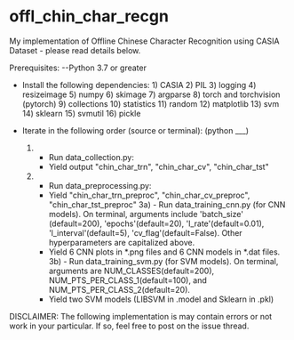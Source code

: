 # offl_chin_char_recgn
My implementation of Offline Chinese Character Recognition using CASIA Dataset - please read details below.

Prerequisites: 
--Python 3.7 or greater

- Install the following dependencies: 
      1) CASIA
      2) PIL
      3) logging
      4) resizeimage
      5) numpy
      6) skimage
      7) argparse
      8) torch and torchvision (pytorch)
      9) collections
      10) statistics
      11) random
      12) matplotlib
      13) svm
      14) sklearn
      15) svmutil
      16) pickle
      
- Iterate in the following order (source or terminal): (python ___)
  1)  - Run data_collection.py:
      - Yield output "chin_char_trn", "chin_char_cv", "chin_char_tst"
  2)  - Run data_preprocessing.py:
      - Yield "chin_char_trn_preproc", "chin_char_cv_preproc", "chin_char_tst_preproc"
  3a)  - Run data_training_cnn.py (for CNN models). On terminal, arguments include 'batch_size' (default=200), 
         'epochs'(default=20), 'l_rate'(default=0.01), 'l_interval'(default=5), 
         'cv_flag'(default=False). Other hyperparameters are capitalized above. 
       - Yield 6 CNN plots in *.png files and 6 CNN models in *.dat files.
  3b)  - Run data_training_svm.py (for SVM models). On terminal, arguments are NUM_CLASSES(default=200), NUM_PTS_PER_CLASS_1(default=100),
         and NUM_PTS_PER_CLASS_2(default=20).
       - Yield two SVM models (LIBSVM in .model and Sklearn in .pkl)
       
DISCLAIMER: The following implementation is may contain errors or not work in your particular. If so, feel free to post on the issue thread.
